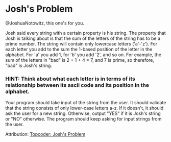 # Josh's Problem

@JoshuaNotowitz, this one's for you.

Josh said every string with a certain property is his string.
The property that Josh is talking about is that the sum of the letters of the string has to be a prime number.
The string will contain only lowercase letters ('a'-'z').
For each letter you add to the sum the 1-based position of the letter in the alphabet.
For 'a' you add 1, for 'b' you add '2', and so on.
For example, the sum of the letters in "bad" is 2 + 1 + 4 = 7, and 7 is prime, so therefore, "bad" is Josh's string.

### HINT: Think about what each letter is in terms of its relationship between its ascii code and its position in the alphabet.

Your program should take input of the string from the user.
It should validate that the string consists of only lower-case letters a-z.
  If it doesn't, it should ask the user for a new string.
  Otherwise, output "YES" if it is Josh's string or "NO" otherwise.
The program should keep asking for input strings from the user.

Attribution:
[Topcoder: Josh's Problem](http://community.topcoder.com/stat?c=problem_statement&pm=8094)
